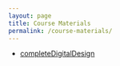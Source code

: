 ```yaml
---
layout: page
title: Course Materials
permalink: /course-materials/
---
```

* [completeDigitalDesign](/SITE_FINAL_LOGIC/Final/book/completeDigitalDesign.pdf)